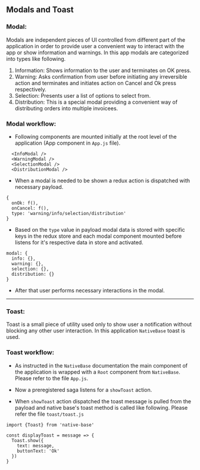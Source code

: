 ## Modals and Toast

### Modal:

Modals are independent pieces of UI controlled from different part of the application in order to provide user a convenient way to interact with the app or show information and warnings. In this app modals are categorized into types like following.
1. Information: Shows information to the user and terminates on OK press.
2. Warning: Asks confirmation from user before initiating any irreversible action and terminates and initiates action on Cancel and Ok press respectively.
3. Selection: Presents user a list of options to select from.
4. Distribution: This is a special modal providing a convenient way of distributing orders into multiple invoicees.

### Modal workflow:

- Following components are mounted initially at the root level of the application (App component in `App.js` file).
```
  <InfoModal />
  <WarningModal />
  <SelectionModal />
  <DistributionModal />
```

- When a modal is needed to be shown a redux action is dispatched with necessary payload.
```
{
  onOk: f(),
  onCancel: f(),
  type: 'warning/info/selection/distribution'
}
```

- Based on the `type` value in payload modal data is stored with specific keys in the redux store and each modal component mounted before listens for it's respective data in store and activated.
```
modal: {
  info: {},
  warning: {},
  selection: {},
  distribution: {}
}
```

- After that user performs necessary interactions in the modal.

----

### Toast:

Toast is a small piece of utility used only to show user a notification without blocking any other user interaction. In this application `NativeBase` toast is used.

### Toast workflow:

- As instructed in the `NativeBase` documentation the main component of the application is wrapped with a `Root` component from `NativeBase`. Please refer to the file `App.js`.

- Now a preregistered saga listens for a `showToast` action.

- When `showToast` action dispatched the toast message is pulled from the payload and native base's toast method is called like following. Please refer the file `toast/toast.js`
```
import {Toast} from 'native-base'

const displayToast = message => {
  Toast.show({
    text: message,
    buttonText: 'Ok'
  })
}
```


